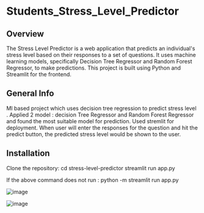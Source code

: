 # Students_Stress_Level_Predictor
## Overview

The Stress Level Predictor is a web application that predicts an individual's stress level based on their responses to a set of questions. It uses machine learning models, specifically Decision Tree Regressor and Random Forest Regressor, to make predictions. This project is built using Python and Streamlit for the frontend.

## General Info


Ml based project which uses decision tree regression to predict stress level . Applied 2 model : decision Tree Regressor and Random Forest Regressor and found the most suitable model for prediction.
Used stremlit for deployment.
When user will enter the responses for the question and hit the predict button, the predicted stress level would be shown to the user.



## Installation
Clone the repository:
cd stress-level-predictor
streamlit run app.py

If the above command does not run :
python -m streamlit run app.py

![image](https://github.com/kuldeepjain2002/Students_Stress_Level_Predictor/assets/82469011/fbb26a65-dbe6-4695-a683-bced91289ffe)

![image](https://github.com/kuldeepjain2002/Students_Stress_Level_Predictor/assets/82469011/4d0790d9-3df1-46eb-988f-f6a2349b3346)


